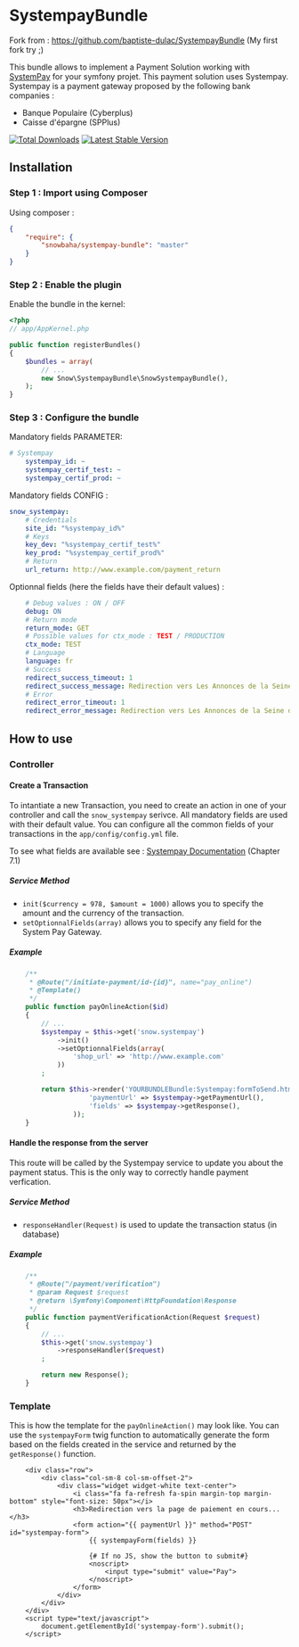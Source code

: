 # SystempayBundle 

Fork from : https://github.com/baptiste-dulac/SystempayBundle
(My first fork try ;)

This bundle allows to implement a Payment Solution working with [SystemPay](https://paiement.systempay.fr/html/) for your symfony projet.
This payment solution uses Systempay. Systempay is a payment gateway proposed by the following bank companies :
* Banque Populaire (Cyberplus)
* Caisse d'épargne (SPPlus)

[![Total Downloads](https://poser.pugx.org/snowbaha/systempay-bundle/downloads.svg)](https://packagist.org/packages/snowbaha/systempay-bundle)
[![Latest Stable Version](https://poser.pugx.org/snowbaha/systempay-bundle/v/stable.svg)](https://packagist.org/packages/snowbaha/systempay-bundle)


## Installation
### Step 1 : Import using Composer
Using composer :
```json
{
    "require": {
        "snowbaha/systempay-bundle": "master"
    }
}
```

### Step 2 : Enable the plugin
Enable the bundle in the kernel:
```php
<?php
// app/AppKernel.php

public function registerBundles()
{
    $bundles = array(
        // ...
        new Snow\SystempayBundle\SnowSystempayBundle(),
    );
}
```

### Step 3 : Configure the bundle
Mandatory fields PARAMETER:
```yaml
# Systempay
    systempay_id: ~
    systempay_certif_test: ~
    systempay_certif_prod: ~
```

Mandatory fields CONFIG :
```yaml
snow_systempay:
    # Credentials
    site_id: "%systempay_id%"
    # Keys
    key_dev: "%systempay_certif_test%"
    key_prod: "%systempay_certif_prod%"
    # Return
    url_return: http://www.example.com/payment_return
```

Optionnal fields (here the fields have their default values) :
```yaml
    # Debug values : ON / OFF
    debug: ON
    # Return mode
    return_mode: GET
    # Possible values for ctx_mode : TEST / PRODUCTION
    ctx_mode: TEST
    # Language
    language: fr
    # Success
    redirect_success_timeout: 1
    redirect_success_message: Redirection vers Les Annonces de la Seine dans quelques instants
    # Error
    redirect_error_timeout: 1
    redirect_error_message: Redirection vers Les Annonces de la Seine dans quelques instants
```

## How to use
### Controller
#### Create a Transaction
To intantiate a new Transaction, you need to create an action in one of your controller and call the `snow_systempay` serivce. All mandatory fields are used with their default value. You can configure all the common fields of your transactions in the `app/config/config.yml` file.

To see what fields are available see : [Systempay Documentation](https://www.ocl.natixis.com/systempay/public/uploads/fichier/Guide_d%27implementation_Formulaire_de_paiement08022016164906.pdf) (Chapter 7.1)

##### Service Method
* `init($currency = 978, $amount = 1000)` allows you to specify the amount and the currency of the transaction.
* `setOptionnalFields(array)` allows you to specify any field for the System Pay Gateway.

##### Example
```php
    /**
     * @Route("/initiate-payment/id-{id}", name="pay_online")
     * @Template()
     */
    public function payOnlineAction($id)
    {
        // ...
        $systempay = $this->get('snow.systempay')
            ->init()
            ->setOptionnalFields(array(
                'shop_url' => 'http://www.example.com'
            ))
        ;

        return $this->render('YOURBUNDLEBundle:Systempay:formToSend.html.twig', array(
                    'paymentUrl' => $systempay->getPaymentUrl(),
                    'fields' => $systempay->getResponse(),
                ));
    }
```
#### Handle the response from the server
This route will be called by the Systempay service to update you about the payment status. This is the only way to correctly handle payment verfication.

##### Service Method
* `responseHandler(Request)` is used to update the transaction status (in database)

##### Example
```php
    /**
     * @Route("/payment/verification")
     * @param Request $request
     * @return \Symfony\Component\HttpFoundation\Response
     */
    public function paymentVerificationAction(Request $request)
    {
        // ...
        $this->get('snow.systempay')
            ->responseHandler($request)
        ;

        return new Response();
    }
```

### Template
This is how the template for the `payOnlineAction()` may look like. You can use the `systempayForm` twig function to automatically generate the form based on the fields created in the service and returned by the `getResponse()` function.
```twig
    <div class="row">
        <div class="col-sm-8 col-sm-offset-2">
            <div class="widget widget-white text-center">
                <i class="fa fa-refresh fa-spin margin-top margin-bottom" style="font-size: 50px"></i>
                <h3>Redirection vers la page de paiement en cours...</h3>
                <form action="{{ paymentUrl }}" method="POST" id="systempay-form">
                    {{ systempayForm(fields) }}

                    {# If no JS, show the button to submit#}
                    <noscript>
                        <input type="submit" value="Pay">
                    </noscript>
                </form>
            </div>
        </div>
    </div>
    <script type="text/javascript">
        document.getElementById('systempay-form').submit();
    </script>
```
